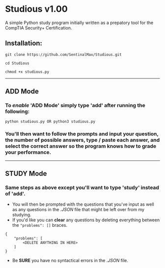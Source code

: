 # Studious v1.00
A simple Python study program initially written as a prepatory tool for the CompTIA Security+ Certification.

## Installation:
```
git clone https://github.com/SentinalMax/Studious.git
```
```
cd Studious
```
```
chmod +x studious.py
```
---
## **ADD** Mode
### To *enable* 'ADD Mode' simply type 'add' after running the following:
```
python studious.py OR python3 studious.py
```
### You'll then want to follow the prompts and input your **question**, the number of possible **answers**, type / paste each answer, and select the **correct** answer so the program knows how to grade your performance.
---

## **STUDY** Mode
### Same steps as above except you'll want to type '**study**' instead of 'add'.
- You will then be prompted with the questions that you've input as well as any questions in the *.JSON* file that might be left over from my studying.
- If you'd like you can **clear** any questions by deleting everything between the `"problems": []` braces.
```
{
    "problems": [
        <DELETE ANYTHING IN HERE>
    ]
}
```
- Be **SURE** you have no syntactical errors in the *.JSON* file. 
